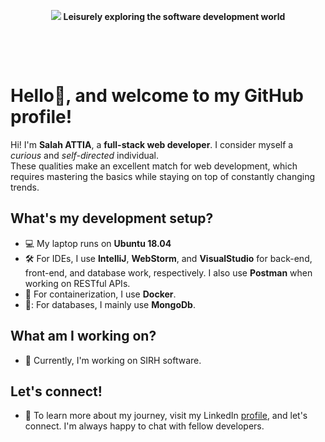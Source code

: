 <p align="center">
<img src="https://github.com/wanderindev/wanderindev/blob/master/assets/about-cover.png" />
<b>Leisurely exploring the software development world</b>
</p>
<p align="center">&nbsp;</p>
<p align="center">&nbsp;</p>


# Hello:wave:, and welcome to my GitHub profile!


Hi! I'm **Salah ATTIA**, a **full-stack web developer**.  I consider myself a *curious* and *self-directed* individual.  
These qualities make an excellent match for web development, which requires mastering the basics while staying on top of constantly changing trends.

## What's my development setup?

-   :computer: My laptop runs on **Ubuntu 18.04**
-   :hammer_and_wrench: For IDEs, I use **IntelliJ**, **WebStorm**, and **VisualStudio** for back-end, front-end, and database work, respectively. I also use **Postman** when working on RESTful APIs.
-   :whale: For containerization, I use **Docker**.
-   🤖: For databases, I mainly use **MongoDb**.

## What am I working on?

-   :muscle: Currently, I'm working on SIRH software.


## Let's connect!

-   :handshake: To learn more about my journey, visit my LinkedIn [profile](https://www.linkedin.com/in/salah-attia-40b612146/), and let's connect. I'm always happy to chat with fellow developers.
